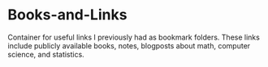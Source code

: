 # Books-and-Links
Container for useful links I previously had as bookmark folders. These links include publicly available books, notes, blogposts about math, computer science, and statistics.
